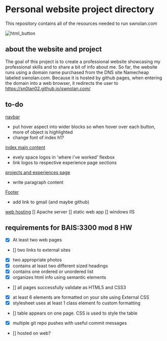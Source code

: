 # Personal website project directory
This repository contains all of the resources needed to run swnolan.com

![html_button](https://img.shields.io/html5/v/html5.svg?logo=html5)

## about the website and project
The goal of this project is to create a professional website showcasing my professional skills and to share a bit of info about me. So far, the website runs using a domain name purchased from the DNS site Namecheap labeled swnolan.com. Because it is hosted by github pages, when entering the domain into a web browser, it redirects the user to https://sn0lan02.github.io/swnolan.com/

## to-do
<u>navbar</u>
- put hover aspect into wider blocks so when hover over each button, more of object is highlighted
- change font of index h1?

<u>index main content</u>
- evely space logos in 'where i've worked' flexbox
- link logos to respective experience page sections

<u>projects and experiences page</u>
- write paragraph content

<u>Footer</u>
- add link to gmail (and maybe github)

<u>web hosting</u>
[] Apache server
[] static web app
[] windows IIS

## requirements for BAIS:3300 mod 8 HW
- [x] At least two web pages
- [] two links to external sites
- [x] two appropriate photos
- [x] contains at least two different sized headings
- [x] contains one ordered or unordered list
- [x] organizes html info using semantic elements
- [] all pages successfully validate as HTML5 and CSS3
- [x] at least 6 elements are formatted on your site using External CSS
- [x] stylesheet uses at least 1 class element fo custom formatting
- [] table appears on one page. CSS is used to style the table
- [x] multiple git repo pushes with useful commit messages
- [] hosted on web?